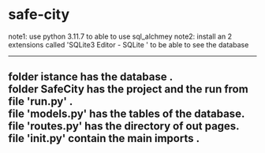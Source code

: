 # safe-city
note1: use python 3.11.7 to able to use sql_alchmey
note2: install an 2 extensions called 'SQLite3 Editor - SQLite ' to be able to see the database

------------------------------------------------------------------
folder istance has the database .<br>
folder SafeCity has the project and the run from file 'run.py'  .<br>
file 'models.py' has the tables of the database.<br>
file 'routes.py' has the directory of out pages.<br>
file '__init__.py' contain the main imports .<br>
------------------------------------------------------------------
